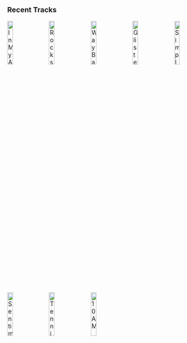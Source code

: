 ### Recent Tracks
[<img src='https://lastfm.freetls.fastly.net/i/u/300x300/45e56afe6d3c6a00b315a1a384ab5f35.png' width='16%' height='16%' alt='In My Arms'>](https://www.last.fm/music/lucid%2bluv/_/in%2bmy%2barms)&nbsp;&nbsp;&nbsp;&nbsp;[<img src='https://lastfm.freetls.fastly.net/i/u/300x300/ac3137ddcf2a9ef3eb2bb538f8c0491b.png' width='16%' height='16%' alt='Rockshow'>](https://www.last.fm/music/the%2bnicholas/_/rockshow)&nbsp;&nbsp;&nbsp;&nbsp;[<img src='https://lastfm.freetls.fastly.net/i/u/300x300/095db10dc416313c042824ff01f4875f.png' width='16%' height='16%' alt='Way Back When'>](https://www.last.fm/music/grizfolk/_/way%2bback%2bwhen)&nbsp;&nbsp;&nbsp;&nbsp;[<img src='https://lastfm.freetls.fastly.net/i/u/300x300/f84edcc6a8be8d266e7ca2dbba397a4d.png' width='16%' height='16%' alt='Glisten'>](https://www.last.fm/music/pines/_/glisten)&nbsp;&nbsp;&nbsp;&nbsp;[<img src='https://lastfm.freetls.fastly.net/i/u/300x300/be4a963567fb41d98655bee5efa325fa.png' width='16%' height='16%' alt='Simple Song'>](https://www.last.fm/music/the%2bshins/_/simple%2bsong)&nbsp;&nbsp;&nbsp;&nbsp;<br>[<img src='https://lastfm.freetls.fastly.net/i/u/300x300/ac798975ccfb40152a05a1bf7418600e.png' width='16%' height='16%' alt='Sentimental'>](https://www.last.fm/music/wmd/_/sentimental)&nbsp;&nbsp;&nbsp;&nbsp;[<img src='https://lastfm.freetls.fastly.net/i/u/300x300/1ab80bbf23248079ef3fcfe65418f4ca.png' width='16%' height='16%' alt='Tennis Court'>](https://www.last.fm/music/justin%2bking/_/tennis%2bcourt)&nbsp;&nbsp;&nbsp;&nbsp;[<img src='https://lastfm.freetls.fastly.net/i/u/300x300/3b3c1d4dcfc6fdcfc5a3e522c83719d6.png' width='16%' height='16%' alt='10AM'>](https://www.last.fm/music/murtagh/_/10am)&nbsp;&nbsp;&nbsp;&nbsp;